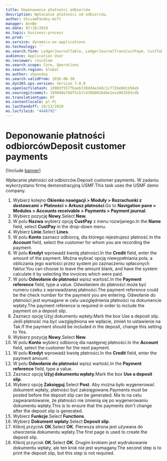 ```yaml
---
title: Deponowanie płatności odbiorców
description: Wpłacanie płatności od odbiorców.
author: ShivamPandey-msft
manager: AnnBe
ms.date: 07/18/2019
ms.topic: business-process
ms.prod: ''
ms.service: dynamics-ax-applications
ms.technology: ''
ms.search.form: LedgerJournalTable, LedgerJournalTransCustPaym, CustTableLookup
audience: Application User
ms.reviewer: roschlom
ms.search.scope: Core, Operations
ms.search.region: Global
ms.author: shpandey
ms.search.validFrom: 2016-06-30
ms.dyn365.ops.version: Version 7.0.0
ms.openlocfilehash: 1d903f557fbaeb720dd4a34dc1c772be0dcb56eb
ms.sourcegitcommit: 199848e78df5cb7c439b001bdbe1ece963593cdb
ms.translationtype: HT
ms.contentlocale: pl-PL
ms.lasthandoff: 10/13/2020
ms.locfileid: "4446792"
---
```

# <a name="deposit-customer-payments"></a><span data-ttu-id="0ca1b-103">Deponowanie płatności odbiorców</span><span class="sxs-lookup"><span data-stu-id="0ca1b-103">Deposit customer payments</span></span>

[!include [banner](../../includes/banner.md)]

<span data-ttu-id="0ca1b-104">Wpłacanie płatności od odbiorców.</span><span class="sxs-lookup"><span data-stu-id="0ca1b-104">Deposit customer payments.</span></span> <span data-ttu-id="0ca1b-105">W zadaniu wykorzystano firmę demonstracyjną USMF.</span><span class="sxs-lookup"><span data-stu-id="0ca1b-105">This task uses the USMF demo company.</span></span>

1. <span data-ttu-id="0ca1b-106">Wybierz kolejno **Okienko nawigacji > Moduły > Rozrachunki z dostawcami > Płatności > Arkusz płatności**.</span><span class="sxs-lookup"><span data-stu-id="0ca1b-106">Go to **Navigation pane > Modules > Accounts receivable > Payments > Payment journal**.</span></span>
2. <span data-ttu-id="0ca1b-107">Wybierz pozycję **Nowy**.</span><span class="sxs-lookup"><span data-stu-id="0ca1b-107">Select **New**.</span></span>
3. <span data-ttu-id="0ca1b-108">W polu **Nazwa** wybierz opcję **CustPay** z menu rozwijanego.</span><span class="sxs-lookup"><span data-stu-id="0ca1b-108">In the **Name** field, select **CustPay** in the drop-down menu.</span></span>
4. <span data-ttu-id="0ca1b-109">Wybierz **Linie**.</span><span class="sxs-lookup"><span data-stu-id="0ca1b-109">Select **Lines**.</span></span>
5. <span data-ttu-id="0ca1b-110">W polu **Konto** zaznacz odbiorcę, dla którego rejestrujesz płatność.</span><span class="sxs-lookup"><span data-stu-id="0ca1b-110">In the **Account** field, select the customer for whom you are recording the payment.</span></span>
6. <span data-ttu-id="0ca1b-111">W polu **Kredyt** wprowadź kwotę płatności.</span><span class="sxs-lookup"><span data-stu-id="0ca1b-111">In the **Credit** field, enter the amount of the payment.</span></span> <span data-ttu-id="0ca1b-112">Można wybrać opcję niewypełniania pola, a obliczania jego wartości przez system po zaznaczeniu opłaconych faktur.</span><span class="sxs-lookup"><span data-stu-id="0ca1b-112">You can choose to leave the amount blank, and have the system calculate it by selecting the invoices which were paid.</span></span>  
7. <span data-ttu-id="0ca1b-113">W polu **Odwołanie do płatności** wpisz wartość.</span><span class="sxs-lookup"><span data-stu-id="0ca1b-113">In the **Payment reference** field, type a value.</span></span> <span data-ttu-id="0ca1b-114">Odwołaniem do płatności może być numeru czeku z wprowadzanej płatności.</span><span class="sxs-lookup"><span data-stu-id="0ca1b-114">The payment reference could be the check number for the payment you are entering.</span></span> <span data-ttu-id="0ca1b-115">Odwołanie do płatności jest wymagane w celu uwzględnienia płatności na dokumencie wpłaty.</span><span class="sxs-lookup"><span data-stu-id="0ca1b-115">The payment reference is required in order to include the payment on a deposit slip.</span></span>  
8. <span data-ttu-id="0ca1b-116">Zaznacz opcję Użyj dokumentu wpłaty.</span><span class="sxs-lookup"><span data-stu-id="0ca1b-116">Mark the box Use a deposit slip.</span></span> <span data-ttu-id="0ca1b-117">Jeśli płatność ma być uwzględniona we wpłacie, zmień to ustawienie na Tak.</span><span class="sxs-lookup"><span data-stu-id="0ca1b-117">If the payment should be included in the deposit, change this setting to Yes.</span></span>  
9. <span data-ttu-id="0ca1b-118">Wybierz pozycję **Nowy**.</span><span class="sxs-lookup"><span data-stu-id="0ca1b-118">Select **New**.</span></span>
10. <span data-ttu-id="0ca1b-119">W polu **Konto** wybierz odbiorcę dla następnej płatności.</span><span class="sxs-lookup"><span data-stu-id="0ca1b-119">In the **Account** field, select the customer for the next payment.</span></span>
11. <span data-ttu-id="0ca1b-120">W polu **Kredyt** wprowadź kwotę płatności.</span><span class="sxs-lookup"><span data-stu-id="0ca1b-120">In the **Credit** field, enter the payment amount.</span></span>
12. <span data-ttu-id="0ca1b-121">W polu **Odwołanie do płatności** wpisz wartość.</span><span class="sxs-lookup"><span data-stu-id="0ca1b-121">In the **Payment reference** field, type a value.</span></span>
13. <span data-ttu-id="0ca1b-122">Zaznacz opcję **Użyj dokumentu wpłaty**.</span><span class="sxs-lookup"><span data-stu-id="0ca1b-122">Mark the box **Use a deposit slip**.</span></span>
14. <span data-ttu-id="0ca1b-123">Wybierz opcję **Zaksięguj**.</span><span class="sxs-lookup"><span data-stu-id="0ca1b-123">Select **Post**.</span></span> <span data-ttu-id="0ca1b-124">Aby można było wygenerować dokument wpłaty, płatności być zaksięgowane.</span><span class="sxs-lookup"><span data-stu-id="0ca1b-124">Payments must be posted before the deposit slip can be generated.</span></span> <span data-ttu-id="0ca1b-125">Ma to na celu zagwarantowanie, że płatności nie zmienią się po wygenerowaniu dokumentu wpłaty.</span><span class="sxs-lookup"><span data-stu-id="0ca1b-125">This is to ensure that the payments don't change after the deposit slip is generated.</span></span>  
15. <span data-ttu-id="0ca1b-126">Wybierz **Funkcje**.</span><span class="sxs-lookup"><span data-stu-id="0ca1b-126">Select **Functions**.</span></span>
16. <span data-ttu-id="0ca1b-127">Wybierz **Dokument wpłaty**.</span><span class="sxs-lookup"><span data-stu-id="0ca1b-127">Select **Deposit slip**.</span></span>
17. <span data-ttu-id="0ca1b-128">Kliknij przycisk **OK**.</span><span class="sxs-lookup"><span data-stu-id="0ca1b-128">Select **OK**.</span></span> <span data-ttu-id="0ca1b-129">Pierwsza strona jest używana do utworzenia dokumentu wpłaty.</span><span class="sxs-lookup"><span data-stu-id="0ca1b-129">The first page is used to create the deposit slip.</span></span>  
18. <span data-ttu-id="0ca1b-130">Kliknij przycisk **OK**.</span><span class="sxs-lookup"><span data-stu-id="0ca1b-130">Select **OK**.</span></span> <span data-ttu-id="0ca1b-131">Drugim krokiem jest wydrukowanie dokumentu wpłaty, ale ten krok nie jest wymagany.</span><span class="sxs-lookup"><span data-stu-id="0ca1b-131">The second step is to print the deposit slip, but this step is not required.</span></span>  

